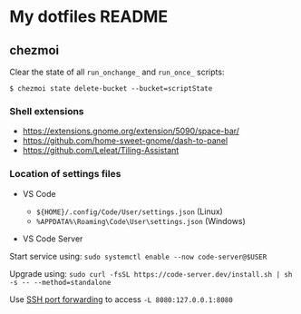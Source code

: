 # My dotfiles README

## chezmoi

Clear the state of all `run_onchange_` and `run_once_` scripts:

```
$ chezmoi state delete-bucket --bucket=scriptState
```

### Shell extensions

- https://extensions.gnome.org/extension/5090/space-bar/
- https://github.com/home-sweet-gnome/dash-to-panel
- https://github.com/Leleat/Tiling-Assistant

### Location of settings files

- VS Code
  - `${HOME}/.config/Code/User/settings.json` (Linux)
  - `%APPDATA%\Roaming\Code\User\settings.json` (Windows)

- VS Code Server

Start service using: `sudo systemctl enable --now code-server@$USER`

Upgrade using: `sudo curl -fsSL https://code-server.dev/install.sh | sh -s -- --method=standalone`

Use
[SSH port forwarding](https://github.com/coder/code-server/blob/main/docs/guide.md)
to access `-L 8080:127.0.0.1:8080`


